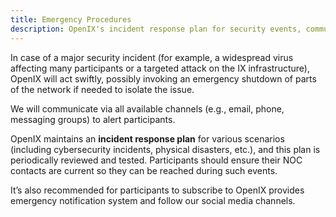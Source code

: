 ```yaml
---
title: Emergency Procedures
description: OpenIX's incident response plan for security events, communication protocols during emergencies, and recommendations for participants.
---
```


In case of a major security incident (for example, a widespread virus affecting many participants or a targeted attack on the IX infrastructure), OpenIX will act swiftly, possibly invoking an emergency shutdown of parts of the network if needed to isolate the issue.

We will communicate via all available channels (e.g., email, phone, messaging groups) to alert participants.

OpenIX maintains an **incident response plan** for various scenarios (including cybersecurity incidents, physical disasters, etc.), and this plan is periodically reviewed and tested. Participants should ensure their NOC contacts are current so they can be reached during such events.

It’s also recommended for participants to subscribe to OpenIX provides emergency notification system and follow our social media channels.
